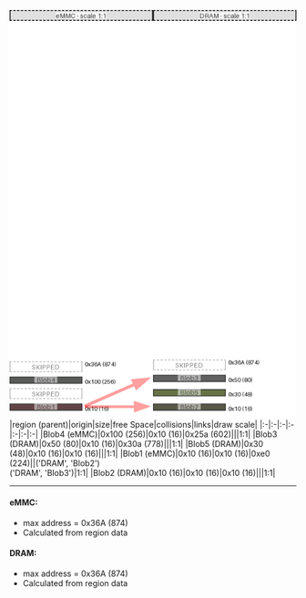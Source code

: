 ![memory map diagram](example_two_maps_diagram.png)
|region (parent)|origin|size|free Space|collisions|links|draw scale|
|:-|:-|:-|:-|:-|:-|:-|
|<span style='color:(35, 37, 34)'>Blob4 (eMMC)</span>|0x100 (256)|0x10 (16)|0x25a (602)|||1:1|
|<span style='color:(47, 45, 47)'>Blob3 (DRAM)</span>|0x50 (80)|0x10 (16)|0x30a (778)|||1:1|
|<span style='color:(53, 68, 4)'>Blob5 (DRAM)</span>|0x30 (48)|0x10 (16)|0x10 (16)|||1:1|
|<span style='color:(47, 6, 10)'>Blob1 (eMMC)</span>|0x10 (16)|0x10 (16)|0xe0 (224)||('DRAM', 'Blob2')<BR>('DRAM', 'Blob3')|1:1|
|<span style='color:(32, 33, 9)'>Blob2 (DRAM)</span>|0x10 (16)|0x10 (16)|0x10 (16)|||1:1|

---
#### eMMC:
- max address = 0x36A (874)
- Calculated from region data
#### DRAM:
- max address = 0x36A (874)
- Calculated from region data